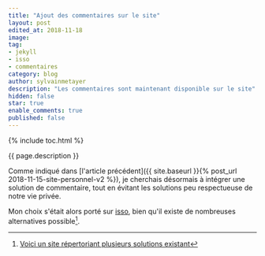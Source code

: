 ```yaml
---
title: "Ajout des commentaires sur le site"
layout: post
edited_at: 2018-11-18
image: 
tag:
- jekyll
- isso
- commentaires
category: blog
author: sylvainmetayer
description: "Les commentaires sont maintenant disponible sur le site"
hidden: false
star: true
enable_comments: true
published: false
---
```


{% include toc.html %}

{{ page.description }}

Comme indiqué dans [l'article précédent]({{ site.baseurl }}{% post_url 2018-11-15-site-personnel-v2 %}), je cherchais désormais à intégrer une solution de commentaire, tout en évitant les solutions peu respectueuse de notre vie privée.

Mon choix s'était alors porté sur [isso](https://posativ.org/isso/), bien qu'il existe de nombreuses alternatives possible[^1].





[^1]: [Voici un site répertoriant plusieurs solutions existant](https://lisakov.com/projects/open-source-comments/)